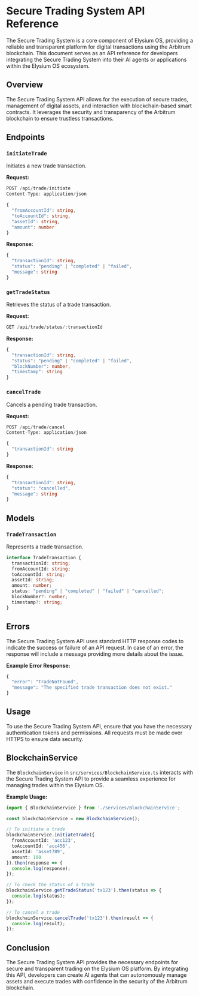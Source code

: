 # Secure Trading System API Reference

The Secure Trading System is a core component of Elysium OS, providing a reliable and transparent platform for digital transactions using the Arbitrum blockchain. This document serves as an API reference for developers integrating the Secure Trading System into their AI agents or applications within the Elysium OS ecosystem.

## Overview

The Secure Trading System API allows for the execution of secure trades, management of digital assets, and interaction with blockchain-based smart contracts. It leverages the security and transparency of the Arbitrum blockchain to ensure trustless transactions.

## Endpoints

### `initiateTrade`

Initiates a new trade transaction.

**Request:**

```typescript
POST /api/trade/initiate
Content-Type: application/json

{
  "fromAccountId": string,
  "toAccountId": string,
  "assetId": string,
  "amount": number
}
```

**Response:**

```typescript
{
  "transactionId": string,
  "status": "pending" | "completed" | "failed",
  "message": string
}
```

### `getTradeStatus`

Retrieves the status of a trade transaction.

**Request:**

```typescript
GET /api/trade/status/:transactionId
```

**Response:**

```typescript
{
  "transactionId": string,
  "status": "pending" | "completed" | "failed",
  "blockNumber": number,
  "timestamp": string
}
```

### `cancelTrade`

Cancels a pending trade transaction.

**Request:**

```typescript
POST /api/trade/cancel
Content-Type: application/json

{
  "transactionId": string
}
```

**Response:**

```typescript
{
  "transactionId": string,
  "status": "cancelled",
  "message": string
}
```

## Models

### `TradeTransaction`

Represents a trade transaction.

```typescript
interface TradeTransaction {
  transactionId: string;
  fromAccountId: string;
  toAccountId: string;
  assetId: string;
  amount: number;
  status: "pending" | "completed" | "failed" | "cancelled";
  blockNumber?: number;
  timestamp?: string;
}
```

## Errors

The Secure Trading System API uses standard HTTP response codes to indicate the success or failure of an API request. In case of an error, the response will include a message providing more details about the issue.

**Example Error Response:**

```typescript
{
  "error": "TradeNotFound",
  "message": "The specified trade transaction does not exist."
}
```

## Usage

To use the Secure Trading System API, ensure that you have the necessary authentication tokens and permissions. All requests must be made over HTTPS to ensure data security.

## BlockchainService

The `BlockchainService` in `src/services/BlockchainService.ts` interacts with the Secure Trading System API to provide a seamless experience for managing trades within the Elysium OS.

**Example Usage:**

```typescript
import { BlockchainService } from './services/BlockchainService';

const blockchainService = new BlockchainService();

// To initiate a trade
blockchainService.initiateTrade({
  fromAccountId: 'acc123',
  toAccountId: 'acc456',
  assetId: 'asset789',
  amount: 100
}).then(response => {
  console.log(response);
});

// To check the status of a trade
blockchainService.getTradeStatus('tx123').then(status => {
  console.log(status);
});

// To cancel a trade
blockchainService.cancelTrade('tx123').then(result => {
  console.log(result);
});
```

## Conclusion

The Secure Trading System API provides the necessary endpoints for secure and transparent trading on the Elysium OS platform. By integrating this API, developers can create AI agents that can autonomously manage assets and execute trades with confidence in the security of the Arbitrum blockchain.
